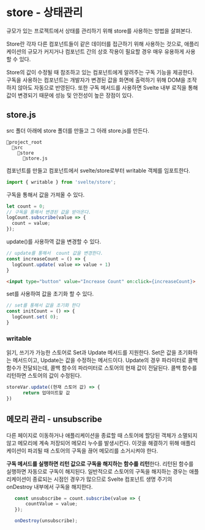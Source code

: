 # store - 상태관리

규모가 있는 프로젝트에서 상태를 관리하기 위해 store를 사용하는 방법을 살펴본다. 



 Store란 각자 다른 컴포넌트들이 같은 데이터를 접근하기 위해 사용하는 것으로, 애플리케이션의 규모가 커지거나 컴포넌트 간의 상호 작용이 필요할 경우 매우 유용하게 사용할 수 있다. 



 Store의 값이 수정될 때 참조하고 있는 컴포넌트에게 알려주는 구독 기능을 제공한다. 구독을 사용하는 컴포넌트는 개발자가 변경된 값을 화면에 출력하기 위해 DOM을 조작하지 않아도 자동으로 반영된다. 또한 구독 메서드를 사용하면 Svelte 내부 로직을 통해 값이 변경되기 때문에 성능 및 안전성이 높은 장점이 있다.



## store.js 

src 폴더 아래에 store 폴더를 만들고 그 아래 store.js를 만든다. 

```
📁project_root
  📁src
    📁store
      📄store.js
```  
컴포넌트를 만들고 컴포넌트에서 svelte/store로부터 writable 객체를 임포트한다. 

```jsx
import { writable } from 'svelte/store';
```

구독을 통해서 값을 가져올 수 있다. 
```jsx
let count = 0; 
// 구독을 통해서 변경된 값을 받아온다.
logCount.subscribe(value => {
  count = value;
});
```
update()를 사용하역 값을 변경할 수 있다. 
```jsx
// update를 통해서  count 값을 변경한다.
const increaseCount = () => {
  logCount.update( value => value + 1)
}
```
```html
<input type="button" value="Increase Count" on:click={increaseCount}>
```

set를 사용하여 값을 초기화 할 수 있다. 


```jsx
// set를 통해서 값을 초기화 한다 
const initCount = () => {
  logCount.set( 0); 
}
```

### writable 
읽기, 쓰기가 가능한 스토어로 Set과 Update 메서드를 지원한다. Set은 값을 초기화하는 메서드이고, Update는 값을 수정하는 메서드이다. Update의 경우 파라미터로 콜백 함수가 전달되는데, 콜백 함수의 파라미터로 스토어의 현재 값이 전달된다. 콜백 함수를 리턴하면 스토어의 값이 수정된다.

```jsx
storeVar.update((현재 스토어 값) => {
      return 업데이트할 값
})
```    



## 메모리 관리 - unsubscribe
다른 페이지로 이동하거나 애플리케이션을 종료할 때 스토어에 할당된 객체가 소멸되지 않고 메모리에 계속 저장되어 메모리 누수를 발생시킨다. 이것을 해결하기 위해 애플리케이션이 파괴될 때 스토어의 구독을 끊어 메모리를 소거시켜야 한다.

**구독 메서드를 실행하면 리턴 값으로 구독을 해지하는 함수를 리턴**한다. 리턴된 함수를 실행하면 자동으로 구독이 해지된다. 일반적으로 스토어의 구독을 해지하는 경우는 애플리케이션이 종료되는 시점인 경우가 많으므로 Svelte 컴포넌트 생명 주기의 onDestroy 내부에서 구독을 해지한다. 


 ```jsx
	const unsubscribe = count.subscribe(value => {
		countValue = value;
	});

	onDestroy(unsubscribe);
```


